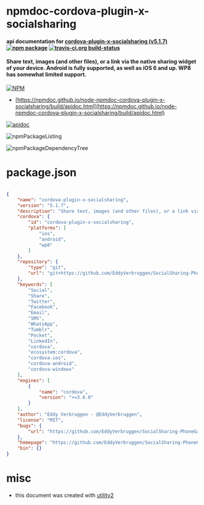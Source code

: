 # npmdoc-cordova-plugin-x-socialsharing

#### api documentation for  [cordova-plugin-x-socialsharing (v5.1.7)](https://github.com/EddyVerbruggen/SocialSharing-PhoneGap-Plugin#readme)  [![npm package](https://img.shields.io/npm/v/npmdoc-cordova-plugin-x-socialsharing.svg?style=flat-square)](https://www.npmjs.org/package/npmdoc-cordova-plugin-x-socialsharing) [![travis-ci.org build-status](https://api.travis-ci.org/npmdoc/node-npmdoc-cordova-plugin-x-socialsharing.svg)](https://travis-ci.org/npmdoc/node-npmdoc-cordova-plugin-x-socialsharing)

#### Share text, images (and other files), or a link via the native sharing widget of your device. Android is fully supported, as well as iOS 6 and up. WP8 has somewhat limited support.

[![NPM](https://nodei.co/npm/cordova-plugin-x-socialsharing.png?downloads=true&downloadRank=true&stars=true)](https://www.npmjs.com/package/cordova-plugin-x-socialsharing)

- [https://npmdoc.github.io/node-npmdoc-cordova-plugin-x-socialsharing/build/apidoc.html](https://npmdoc.github.io/node-npmdoc-cordova-plugin-x-socialsharing/build/apidoc.html)

[![apidoc](https://npmdoc.github.io/node-npmdoc-cordova-plugin-x-socialsharing/build/screenCapture.buildCi.browser.%252Ftmp%252Fbuild%252Fapidoc.html.png)](https://npmdoc.github.io/node-npmdoc-cordova-plugin-x-socialsharing/build/apidoc.html)

![npmPackageListing](https://npmdoc.github.io/node-npmdoc-cordova-plugin-x-socialsharing/build/screenCapture.npmPackageListing.svg)

![npmPackageDependencyTree](https://npmdoc.github.io/node-npmdoc-cordova-plugin-x-socialsharing/build/screenCapture.npmPackageDependencyTree.svg)



# package.json

```json

{
    "name": "cordova-plugin-x-socialsharing",
    "version": "5.1.7",
    "description": "Share text, images (and other files), or a link via the native sharing widget of your device. Android is fully supported, as well as iOS 6 and up. WP8 has somewhat limited support.",
    "cordova": {
        "id": "cordova-plugin-x-socialsharing",
        "platforms": [
            "ios",
            "android",
            "wp8"
        ]
    },
    "repository": {
        "type": "git",
        "url": "git+https://github.com/EddyVerbruggen/SocialSharing-PhoneGap-Plugin.git"
    },
    "keywords": [
        "Social",
        "Share",
        "Twitter",
        "Facebook",
        "Email",
        "SMS",
        "WhatsApp",
        "Tumblr",
        "Pocket",
        "LinkedIn",
        "cordova",
        "ecosystem:cordova",
        "cordova-ios",
        "cordova-android",
        "cordova-windows"
    ],
    "engines": [
        {
            "name": "cordova",
            "version": ">=3.0.0"
        }
    ],
    "author": "Eddy Verbruggen - @EddyVerbruggen",
    "license": "MIT",
    "bugs": {
        "url": "https://github.com/EddyVerbruggen/SocialSharing-PhoneGap-Plugin/issues"
    },
    "homepage": "https://github.com/EddyVerbruggen/SocialSharing-PhoneGap-Plugin#readme",
    "bin": {}
}
```



# misc
- this document was created with [utility2](https://github.com/kaizhu256/node-utility2)
